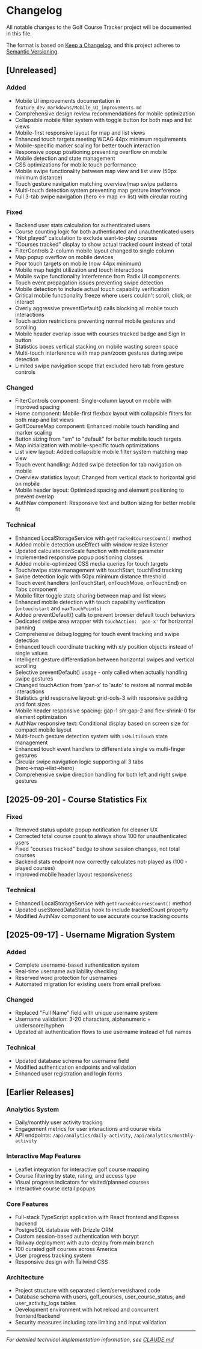 # Changelog

All notable changes to the Golf Course Tracker project will be documented in this file.

The format is based on [Keep a Changelog](https://keepachangelog.com/en/1.0.0/),
and this project adheres to [Semantic Versioning](https://semver.org/spec/v2.0.0.html).

## [Unreleased]

### Added
- Mobile UI improvements documentation in `feature_dev_markdowns/Mobile_UI_improvements.md`
- Comprehensive design review recommendations for mobile optimization
- Collapsible mobile filter system with toggle button for both map and list views
- Mobile-first responsive layout for map and list views
- Enhanced touch targets meeting WCAG 44px minimum requirements
- Mobile-specific marker scaling for better touch interaction
- Responsive popup positioning preventing overflow on mobile
- Mobile detection and state management
- CSS optimizations for mobile touch performance
- Mobile swipe functionality between map view and list view (50px minimum distance)
- Touch gesture navigation matching overview/map swipe patterns
- Multi-touch detection system preventing map gesture interference
- Full 3-tab swipe navigation (hero ↔ map ↔ list) with circular routing

### Fixed
- Backend user stats calculation for authenticated users
- Course counting logic for both authenticated and unauthenticated users
- "Not played" calculation to exclude want-to-play courses
- "Courses tracked" display to show actual tracked count instead of total
- FilterControls 2-column mobile layout changed to single column
- Map popup overflow on mobile devices
- Poor touch targets on mobile (now 44px minimum)
- Mobile map height utilization and touch interactions
- Mobile swipe functionality interference from Radix UI components
- Touch event propagation issues preventing swipe detection
- Mobile detection to include actual touch capability verification
- Critical mobile functionality freeze where users couldn't scroll, click, or interact
- Overly aggressive preventDefault() calls blocking all mobile touch interactions
- Touch action restrictions preventing normal mobile gestures and scrolling
- Mobile header overlap issue with courses tracked badge and Sign In button
- Statistics boxes vertical stacking on mobile wasting screen space
- Multi-touch interference with map pan/zoom gestures during swipe detection
- Limited swipe navigation scope that excluded hero tab from gesture controls

### Changed
- FilterControls component: Single-column layout on mobile with improved spacing
- Home component: Mobile-first flexbox layout with collapsible filters for both map and list views
- GolfCourseMap component: Enhanced mobile touch handling and marker scaling
- Button sizing from "sm" to "default" for better mobile touch targets
- Map initialization with mobile-specific touch optimizations
- List view layout: Added collapsible mobile filter system matching map view
- Touch event handling: Added swipe detection for tab navigation on mobile
- Overview statistics layout: Changed from vertical stack to horizontal grid on mobile
- Mobile header layout: Optimized spacing and element positioning to prevent overlap
- AuthNav component: Responsive text and button sizing for better mobile fit

### Technical
- Enhanced LocalStorageService with `getTrackedCoursesCount()` method
- Added mobile detection useEffect with window resize listener
- Updated calculateIconScale function with mobile parameter
- Implemented responsive popup positioning classes
- Added mobile-optimized CSS media queries for touch targets
- Touch/swipe state management with touchStart, touchEnd tracking
- Swipe detection logic with 50px minimum distance threshold
- Touch event handlers (onTouchStart, onTouchMove, onTouchEnd) on Tabs component
- Mobile filter toggle state sharing between map and list views
- Enhanced mobile detection with touch capability verification (`ontouchstart` and `maxTouchPoints`)
- Added preventDefault() calls to prevent browser default touch behaviors
- Dedicated swipe area wrapper with `touchAction: 'pan-x'` for horizontal panning
- Comprehensive debug logging for touch event tracking and swipe detection
- Enhanced touch coordinate tracking with x/y position objects instead of single values
- Intelligent gesture differentiation between horizontal swipes and vertical scrolling
- Selective preventDefault() usage - only called when actually handling swipe gestures
- Changed touchAction from 'pan-x' to 'auto' to restore all normal mobile interactions
- Statistics grid responsive layout: grid-cols-3 with responsive padding and font sizes
- Mobile header responsive spacing: gap-1 sm:gap-2 and flex-shrink-0 for element optimization
- AuthNav responsive text: Conditional display based on screen size for compact mobile layout
- Multi-touch gesture detection system with `isMultiTouch` state management
- Enhanced touch event handlers to differentiate single vs multi-finger gestures
- Circular swipe navigation logic supporting all 3 tabs (hero→map→list→hero)
- Comprehensive swipe direction handling for both left and right swipe gestures

## [2025-09-20] - Course Statistics Fix

### Fixed
- Removed status update popup notification for cleaner UX
- Corrected total course count to always show 100 for unauthenticated users
- Fixed "courses tracked" badge to show session changes, not total courses
- Backend stats endpoint now correctly calculates not-played as (100 - played courses)
- Improved mobile header layout responsiveness

### Technical
- Enhanced LocalStorageService with `getTrackedCoursesCount()` method
- Updated useStoredDataStatus hook to include trackedCount property
- Modified AuthNav component to use accurate course tracking counts

## [2025-09-17] - Username Migration System

### Added
- Complete username-based authentication system
- Real-time username availability checking
- Reserved word protection for usernames
- Automated migration for existing users from email prefixes

### Changed
- Replaced "Full Name" field with unique username system
- Username validation: 3-20 characters, alphanumeric + underscore/hyphen
- Updated all authentication flows to use username instead of full names

### Technical
- Updated database schema for username field
- Modified authentication endpoints and validation
- Enhanced user registration and login forms

## [Earlier Releases]

### Analytics System
- Daily/monthly user activity tracking
- Engagement metrics for user interactions and course visits
- API endpoints: `/api/analytics/daily-activity`, `/api/analytics/monthly-activity`

### Interactive Map Features
- Leaflet integration for interactive golf course mapping
- Course filtering by state, rating, and access type
- Visual progress indicators for visited/planned courses
- Interactive course detail popups

### Core Features
- Full-stack TypeScript application with React frontend and Express backend
- PostgreSQL database with Drizzle ORM
- Custom session-based authentication with bcrypt
- Railway deployment with auto-deploy from main branch
- 100 curated golf courses across America
- User progress tracking system
- Responsive design with Tailwind CSS

### Architecture
- Project structure with separated client/server/shared code
- Database schema with users, golf_courses, user_course_status, and user_activity_logs tables
- Development environment with hot reload and concurrent frontend/backend
- Security measures including rate limiting and input validation

---

*For detailed technical implementation information, see [CLAUDE.md](./CLAUDE.md)*